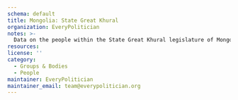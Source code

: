 ```yaml
---
schema: default
title: Mongolia: State Great Khural
organization: EveryPolitician
notes: >-
  Data on the people within the State Great Khural legislature of Mongolia.
resources:
license: ''
category:
  - Groups & Bodies
  - People
maintainer: EveryPolitician
maintainer_email: team@everypolitician.org
---
```


